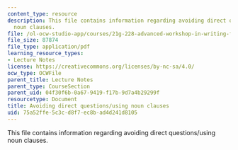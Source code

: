 ```yaml
---
content_type: resource
description: This file contains information regarding avoiding direct questions/using
  noun clauses.
file: /ol-ocw-studio-app/courses/21g-228-advanced-workshop-in-writing-for-social-sciences-and-architecture-els-spring-2007/75a52ffe5c3cd8f7ec8bad4d241d8105_MIT21G.228S07_noun_clauses.pdf
file_size: 87874
file_type: application/pdf
learning_resource_types:
- Lecture Notes
license: https://creativecommons.org/licenses/by-nc-sa/4.0/
ocw_type: OCWFile
parent_title: Lecture Notes
parent_type: CourseSection
parent_uid: 04f30f6b-0a67-9419-f17b-9d7a4b29299f
resourcetype: Document
title: Avoiding direct questions/using noun clauses
uid: 75a52ffe-5c3c-d8f7-ec8b-ad4d241d8105
---
```

This file contains information regarding avoiding direct questions/using noun clauses.